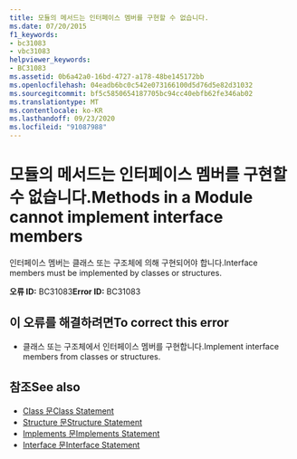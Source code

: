```yaml
---
title: 모듈의 메서드는 인터페이스 멤버를 구현할 수 없습니다.
ms.date: 07/20/2015
f1_keywords:
- bc31083
- vbc31083
helpviewer_keywords:
- BC31083
ms.assetid: 0b6a42a0-16bd-4727-a178-48be145172bb
ms.openlocfilehash: 04eadb6bc0c542e073166100d5d76d5e82d31032
ms.sourcegitcommit: bf5c5850654187705bc94cc40ebfb62fe346ab02
ms.translationtype: MT
ms.contentlocale: ko-KR
ms.lasthandoff: 09/23/2020
ms.locfileid: "91087988"
---
```

# <a name="methods-in-a-module-cannot-implement-interface-members"></a><span data-ttu-id="a2126-102">모듈의 메서드는 인터페이스 멤버를 구현할 수 없습니다.</span><span class="sxs-lookup"><span data-stu-id="a2126-102">Methods in a Module cannot implement interface members</span></span>

<span data-ttu-id="a2126-103">인터페이스 멤버는 클래스 또는 구조체에 의해 구현되어야 합니다.</span><span class="sxs-lookup"><span data-stu-id="a2126-103">Interface members must be implemented by classes or structures.</span></span>  
  
 <span data-ttu-id="a2126-104">**오류 ID:** BC31083</span><span class="sxs-lookup"><span data-stu-id="a2126-104">**Error ID:** BC31083</span></span>  
  
## <a name="to-correct-this-error"></a><span data-ttu-id="a2126-105">이 오류를 해결하려면</span><span class="sxs-lookup"><span data-stu-id="a2126-105">To correct this error</span></span>  
  
- <span data-ttu-id="a2126-106">클래스 또는 구조체에서 인터페이스 멤버를 구현합니다.</span><span class="sxs-lookup"><span data-stu-id="a2126-106">Implement interface members from classes or structures.</span></span>  
  
## <a name="see-also"></a><span data-ttu-id="a2126-107">참조</span><span class="sxs-lookup"><span data-stu-id="a2126-107">See also</span></span>

- [<span data-ttu-id="a2126-108">Class 문</span><span class="sxs-lookup"><span data-stu-id="a2126-108">Class Statement</span></span>](../language-reference/statements/class-statement.md)
- [<span data-ttu-id="a2126-109">Structure 문</span><span class="sxs-lookup"><span data-stu-id="a2126-109">Structure Statement</span></span>](../language-reference/statements/structure-statement.md)
- [<span data-ttu-id="a2126-110">Implements 문</span><span class="sxs-lookup"><span data-stu-id="a2126-110">Implements Statement</span></span>](../language-reference/statements/implements-statement.md)
- [<span data-ttu-id="a2126-111">Interface 문</span><span class="sxs-lookup"><span data-stu-id="a2126-111">Interface Statement</span></span>](../language-reference/statements/interface-statement.md)
